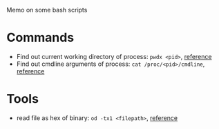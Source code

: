 Memo on some bash scripts

# Commands

* Find out current working directory of process: `pwdx <pid>`, [reference](http://unix.stackexchange.com/questions/94357/find-out-current-working-directory-of-a-running-process)
* Find out cmdline arguments of process: `cat /proc/<pid>/cmdline`, [reference](http://stackoverflow.com/questions/821837/how-to-get-the-command-line-args-passed-to-a-running-process-on-unix-linux-syste)


# Tools

* read file as hex of binary: `od -tx1 <filepath>`, [reference](http://www.kdgregory.com/?page=java.byteBuffer)
